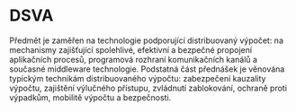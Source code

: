 # DSVA

Předmět je zaměřen na technologie podporující distribuovaný výpočet: na mechanismy zajišťující spolehlivé, efektivní a bezpečné propojení aplikačních procesů, programová rozhraní komunikačních kanálů a současné middleware technologie. Podstatná část přednášek je věnována typickým technikám distribuovaného výpočtu: zabezpečení kauzality výpočtu, zajištění výlučného přístupu, zvládnutí zablokování, ochraně proti výpadkům, mobilitě výpočtu a bezpečnosti.
